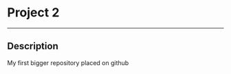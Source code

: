 # Project 2

---------------------------------
## Description

My first bigger repository placed on github
